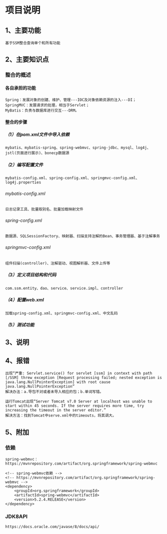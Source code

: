 # 项目说明
## 1、主要功能
    基于SSM整合查询单个和所有功能
## 2、主要知识点
### 整合的概述
#### 各自承担的功能
	Spring：发展对象的创建、维护、管理---IOC及对象依赖资源的注入---DI；
	SpringMVC：发展请求的处理，相当于Servlet；
	MyBatis：负责与数据库进行交互---DRM。
#### 整合的步骤
##### （1）在pom.xml文件中导入依赖
	mybatis、mybatis-spring、spring-webmvc、spring-jdbc、mysql、log4j、jstl(页面进行展示)、bonecp数据源
##### （2）编写配置文件
	mybatis-config.xml、spring-config.xml、springmvc-config.xml、log4j.properties
###### mybatis-config.xml
	日志记录工具、批量取别名、批量加载映射文件
###### spring-config.xml
	数据源、SQLSessionFactory、映射器、扫描支持注解的Bean、事务管理器、基于注解事务
###### springmvc-config.xml
	组件扫描(controller)、注解驱动、视图解析器、文件上传等
##### （3）定义项目结构和代码
	com.ssm.entity、dao、service、service.impl、controller
##### （4）配置web.xml
	加载spring-config.xml、springmvc-config.xml、中文乱码
##### （5）测试功能
## 3、说明
## 4、报错
	出现“严重: Servlet.service() for servlet [ssm] in context with path [/SSM] threw exception [Request processing failed; nested exception is java.lang.NullPointerException] with root cause java.lang.NullPointerException”
	解决办法：a.导包不对或者未导入相应的包；b.单词写错。

	运行Tomcat出现“Server Tomcat v7.0 Server at localhost was unable to start within 45 seconds. If the server requires more time, try increasing the timeout in the server editor.”
	解决方法：找到Tomcat中serve.xml中的timeouts，将其调大。
## 5、附加
### 依赖
    spring-webmvc：https://mvnrepository.com/artifact/org.springframework/spring-webmvc
```
<!-- spring-webmvc依赖 -->
<!-- https://mvnrepository.com/artifact/org.springframework/spring-webmvc -->
<dependency>
    <groupId>org.springframework</groupId>
    <artifactId>spring-webmvc</artifactId>
    <version>5.2.4.RELEASE</version>
</dependency>
```
### JDK8API
    https://docs.oracle.com/javase/8/docs/api/